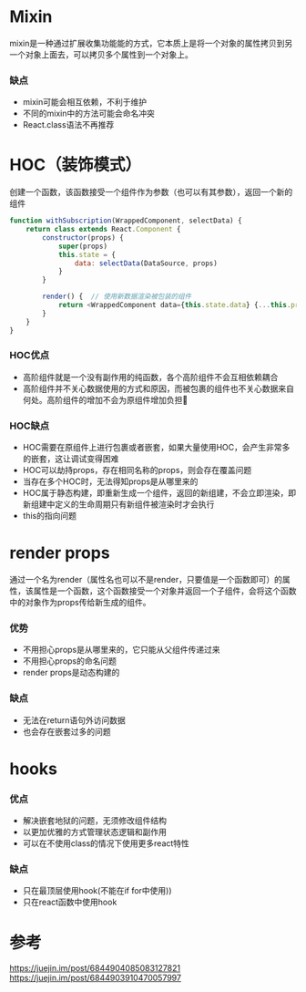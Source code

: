 # Mixin
mixin是一种通过扩展收集功能能的方式，它本质上是将一个对象的属性拷贝到另一个对象上面去，可以拷贝多个属性到一个对象上。
### 缺点
- mixin可能会相互依赖，不利于维护
- 不同的mixin中的方法可能会命名冲突
- React.class语法不再推荐
# HOC（装饰模式）
创建一个函数，该函数接受一个组件作为参数（也可以有其参数），返回一个新的组件
```js
function withSubscription(WrappedComponent, selectData) {
    return class extends React.Component {
        constructor(props) {
            super(props)
            this.state = {
                data: selectData(DataSource, props)
            }
        }

        render() {  // 使用新数据渲染被包装的组件
            return <WrappedComponent data={this.state.data} {...this.props}/>
        }
    }
}
```
### HOC优点
- 高阶组件就是一个没有副作用的纯函数，各个高阶组件不会互相依赖耦合
- 高阶组件并不关心数据使用的方式和原因，而被包裹的组件也不关心数据来自何处。高阶组件的增加不会为原组件增加负担
### HOC缺点
- HOC需要在原组件上进行包裹或者嵌套，如果大量使用HOC，会产生非常多的嵌套，这让调试变得困难
- HOC可以劫持props，存在相同名称的props，则会存在覆盖问题
- 当存在多个HOC时，无法得知props是从哪里来的
- HOC属于静态构建，即重新生成一个组件，返回的新组建，不会立即渲染，即新组建中定义的生命周期只有新组件被渲染时才会执行
- this的指向问题
# render props
通过一个名为render（属性名也可以不是render，只要值是一个函数即可）的属性，该属性是一个函数，这个函数接受一个对象并返回一个子组件，会将这个函数中的对象作为props传给新生成的组件。
### 优势
- 不用担心props是从哪里来的，它只能从父组件传递过来
- 不用担心props的命名问题
- render props是动态构建的
### 缺点
- 无法在return语句外访问数据
- 也会存在嵌套过多的问题
# hooks
### 优点
- 解决嵌套地狱的问题，无须修改组件结构
- 以更加优雅的方式管理状态逻辑和副作用
- 可以在不使用class的情况下使用更多react特性
### 缺点
- 只在最顶层使用hook(不能在if for中使用))
- 只在react函数中使用hook

# 参考
https://juejin.im/post/6844904085083127821
https://juejin.im/post/6844903910470057997